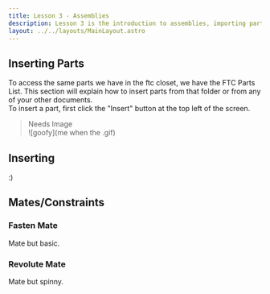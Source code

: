```yaml
---
title: Lesson 3 - Assemblies
description: Lesson 3 is the introduction to assemblies, importing parts, and basic mates.
layout: ../../layouts/MainLayout.astro
---
```

## Inserting Parts
To access the same parts we have in the ftc closet, we have the FTC Parts List. This section will explain how to insert parts from that folder or from any of your other documents.  
To insert a part, first click the "Insert" button at the top left of the screen.
> Needs Image  
![goofy](me when the .gif)

<summary> <h2>Inserting</h2> </summary>
  :)

## Mates/Constraints
### Fasten Mate
Mate but basic.

### Revolute Mate
Mate but spinny.

